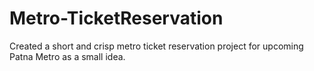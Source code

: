 # Metro-TicketReservation
Created a short and crisp metro ticket reservation project for upcoming Patna Metro as a small idea.
